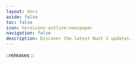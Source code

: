 ```yaml
---
layout: docs
aside: false
toc: false
icon: heroicons-outline:newspaper
navigation: false
description: Discover the latest Nuxt 3 updates.
---
```


::releases
::
